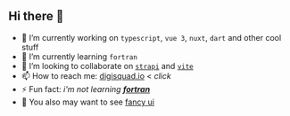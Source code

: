 ## Hi there 👋

- 🔭 I’m currently working on `typescript`, `vue 3`, `nuxt`, `dart` and other cool stuff
- 🌱 I’m currently learning `fortran`
- 👯 I’m looking to collaborate on [`strapi`](https://strapi.io/) and [`vite`](https://vitejs.dev/)
- 📫 How to reach me:  [digisquad.io](https://digisquad.io/) < _click_
- ⚡ Fun fact: _i'm not learning **[fortran](https://www.youtube.com/watch?v=0oe32CrcYPM)**_
- :fox_face: You also may want to see [fancy ui](https://cssninja.io/) 
